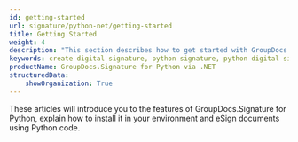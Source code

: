 ```yaml
---
id: getting-started
url: signature/python-net/getting-started
title: Getting Started
weight: 4
description: "This section describes how to get started with GroupDocs.Signature for Python via .NET library"
keywords: create digital signature, python signature, python digital signature
productName: GroupDocs.Signature for Python via .NET
structuredData:
    showOrganization: True
---
```

These articles will introduce you to the features of GroupDocs.Signature for Python, explain how to install it in your environment and eSign documents using Python code.
